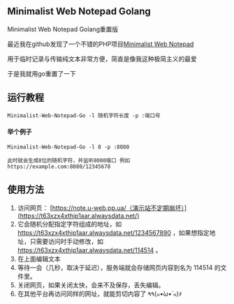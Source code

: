 ## Minimalist Web Notepad Golang

Minimalist Web Notepad Golang重置版 

最近我在github发现了一个不错的PHP项目[Minimalist Web Notepad](https://github.com/pereorga/minimalist-web-notepad)

用于临时记录与传输纯文本非常方便，简直是像我这种极简主义的最爱

于是我就用go重置了一下

## 运行教程
```
Minimalist-Web-Notepad-Go -l 随机字符长度 -p :端口号
```
#### 举个例子
```
Minimalist-Web-Notepad-Go -l 8 -p :8080

此时就会生成8位的随机字符，并监听8080端口 例如 https://example.com:8080/12345678 
```
## 使用方法

1. 访问网页： [https://note.u-web.pp.ua/（演示站不定期崩坏）](https://t63xzx4xthip1aar.alwaysdata.net/)
2. 它会随机分配指定字符组成的地址，如 https://t63xzx4xthip1aar.alwaysdata.net/1234567890 ，如果想指定地址，只需要访问时手动修改，如 https://t63xzx4xthip1aar.alwaysdata.net/114514 。
3. 在上面编辑文本
4. 等待一会（几秒，取决于延迟），服务端就会存储网页内容到名为 114514 的文件里。
5. 关闭网页，如果关闭太快，会来不及保存，丢失编辑。
6. 在其他平台再访问同样的网址，就能剪切内容了 ٩۹(๑•̀ω•́ ๑)۶
